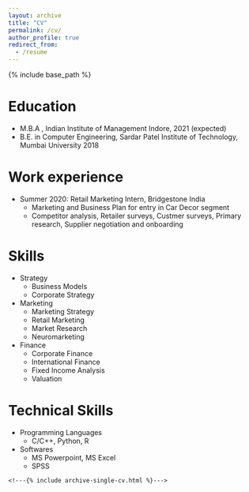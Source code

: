 ```yaml
---
layout: archive
title: "CV"
permalink: /cv/
author_profile: true
redirect_from:
  - /resume
---
```


{% include base_path %}

Education
======
* M.B.A , Indian Institute of Management Indore, 2021 (expected)
* B.E. in Computer Engineering, Sardar Patel Institute of Technology, Mumbai University 2018
<!--- * Ph.D in Version Control Theory, GitHub University, 2018 (expected) --->

Work experience
======
* Summer 2020: Retail Marketing Intern, Bridgestone India
  * Marketing and Business Plan for entry in Car Decor segment
  * Competitor analysis, Retailer surveys, Custmer surveys, Primary research, Supplier negotiation and onboarding
  <!---* Supervisor: Professor Git --->

  
Skills
======
* Strategy
  * Business Models
  * Corporate Strategy
* Marketing
  * Marketing Strategy
  * Retail Marketing
  * Market Research
  * Neuromarketing
* Finance
  * Corporate Finance
  * International Finance
  * Fixed Income Analysis
  * Valuation

Technical Skills
======
* Programming Languages
  * C/C++, Python, R
* Softwares
  * MS Powerpoint, MS Excel
  * SPSS

<!---Publications--->
<!---======--->
  <!---<ul>{% for post in site.publications %}--->
    <!---{% include archive-single-cv.html %}--->
  <!---{% endfor %}</ul>--->


<!---# Talks --->

<!--- ====== --->
 
<!--- <ul>{% for post in site.talks %} --->
 
<!---   {% include archive-single-talk-cv.html %} --->
 
<!--- {% endfor %}</ul> --->
 
 

<!---# Teaching --->

<!--- # ====== --->
 
<!--- # <ul>{% for post in site.teaching %} --->
 
<!--- #   {% include archive-single-cv.html %} --->
 
<!--- # {% endfor %}</ul> --->
  

<!--- # Service and leadership --->

<!--- # ====== --->

<!--- # * Currently signed in to 43 different slack teams --->


